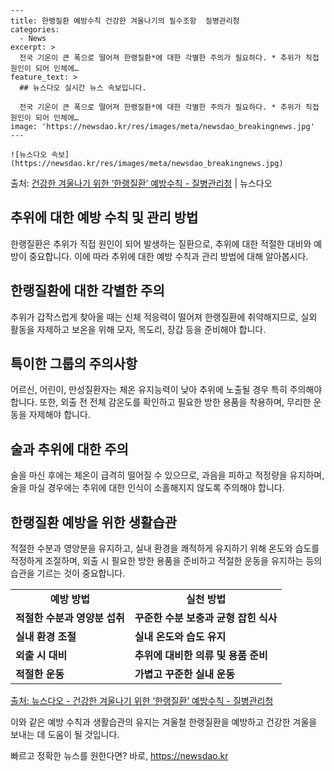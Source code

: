     ---
    title: 한랭질환 예방수칙 건강한 겨울나기의 필수조항  질병관리청
    categories:
      - News
    excerpt: >
      전국 기온이 큰 폭으로 떨어져 한랭질환*에 대한 각별한 주의가 필요하다. * 추위가 직접 원인이 되어 인체에…
    feature_text: >
      ## 뉴스다오 실시간 뉴스 속보입니다.
    
      전국 기온이 큰 폭으로 떨어져 한랭질환*에 대한 각별한 주의가 필요하다. * 추위가 직접 원인이 되어 인체에…
    image: 'https://newsdao.kr/res/images/meta/newsdao_breakingnews.jpg'
    ---
    
    ![뉴스다오 속보](https://newsdao.kr/res/images/meta/newsdao_breakingnews.jpg)

<p>출처: <a href="https://newsdao.kr/2820" rel="dofollow">건강한 겨울나기 위한 ‘한랭질환’ 예방수칙 - 질병관리청</a> | 뉴스다오</p>

<h2 data-ke-size="size26">추위에 대한 예방 수칙 및 관리 방법</h2>
<p data-ke-size="size16">한랭질환은 추위가 직접 원인이 되어 발생하는 질환으로, 추위에 대한 적절한 대비와 예방이 중요합니다. 이에 따라 추위에 대한 예방 수칙과 관리 방법에 대해 알아봅시다.</p>

<h2 data-ke-size="size24">한랭질환에 대한 각별한 주의</h2>
<p data-ke-size="size16">추위가 갑작스럽게 찾아올 때는 신체 적응력이 떨어져 한랭질환에 취약해지므로, 실외 활동을 자제하고 보온을 위해 모자, 목도리, 장갑 등을 준비해야 합니다.</p>

<h2 data-ke-size="size24">특이한 그룹의 주의사항</h2>
<p data-ke-size="size16">어르신, 어린이, 만성질환자는 체온 유지능력이 낮아 추위에 노출될 경우 특히 주의해야 합니다. 또한, 외출 전 전체 감온도를 확인하고 필요한 방한 용품을 착용하며, 무리한 운동을 자제해야 합니다.</p>

<h2 data-ke-size="size24">술과 추위에 대한 주의</h2>
<p data-ke-size="size16">술을 마신 후에는 체온이 급격히 떨어질 수 있으므로, 과음을 피하고 적정량을 유지하며, 술을 마실 경우에는 추위에 대한 인식이 소홀해지지 않도록 주의해야 합니다.</p>

<h2 data-ke-size="size24">한랭질환 예방을 위한 생활습관</h2>
<p data-ke-size="size16">적절한 수분과 영양분을 유지하고, 실내 환경을 쾌적하게 유지하기 위해 온도와 습도를 적정하게 조절하며, 외출 시 필요한 방한 용품을 준비하고 적절한 운동을 유지하는 등의 습관을 기르는 것이 중요합니다.</p>

<table>
	<tr>
		<td style="text-align: center; height: 17px;"><b>예방 방법</b></td>
		<td style="text-align: center; height: 17px;"><b>실천 방법</b></td>
	</tr>
	<tr>
		<td style="text-align: left; "><b>적절한 수분과 영양분 섭취</b></td>
		<td style="text-align: left; "><b>꾸준한 수분 보충과 균형 잡힌 식사</b></td>
	</tr>
	<tr>
		<td style="text-align: left; "><b>실내 환경 조절</b></td>
		<td style="text-align: left; "><b>실내 온도와 습도 유지</b></td>
	</tr>
	<tr>
		<td style="text-align: left; "><b>외출 시 대비</b></td>
		<td style="text-align: left; "><b>추위에 대비한 의류 및 용품 준비</b></td>
	</tr>
	<tr>
		<td style="text-align: left; "><b>적절한 운동</b></td>
		<td style="text-align: left; "><b>가볍고 꾸준한 실내 운동</b></td>
	</tr>
</table>

<p data-ke-size="size16"><a href="https://newsdao.kr/2820">출처: 뉴스다오 - 건강한 겨울나기 위한 ‘한랭질환’ 예방수칙 - 질병관리청</a></p>
<p data-ke-size="size16">이와 같은 예방 수칙과 생활습관의 유지는 겨울철 한랭질환을 예방하고 건강한 겨울을 보내는 데 도움이 될 것입니다.</p> 

빠르고 정확한 뉴스를 원한다면? 바로, <a href="https://newsdao.kr" rel="dofollow">https://newsdao.kr</a>


    
